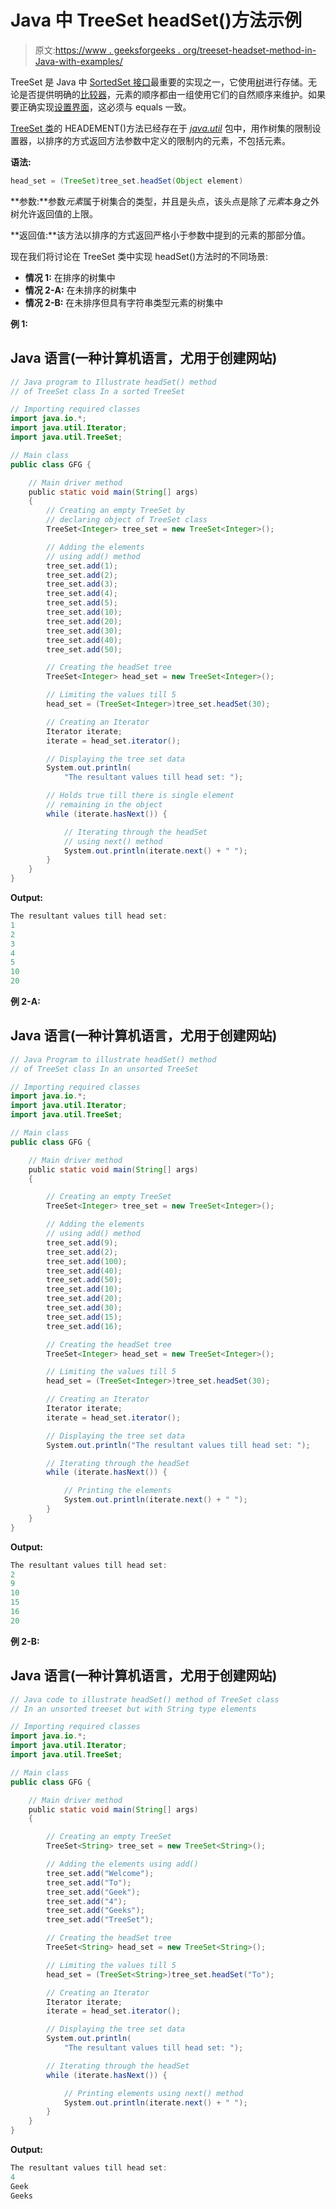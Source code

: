 # Java 中 TreeSet headSet()方法示例

> 原文:[https://www . geeksforgeeks . org/treeset-headset-method-in-Java-with-examples/](https://www.geeksforgeeks.org/treeset-headset-method-in-java-with-examples/)

TreeSet 是 Java 中 [SortedSet 接口](https://www.geeksforgeeks.org/sortedset-java-examples/)最重要的实现之一，它使用[树](https://www.geeksforgeeks.org/binary-tree-data-structure/)进行存储。无论是否提供明确的[比较器](https://www.geeksforgeeks.org/comparator-interface-java/)，元素的顺序都由一组使用它们的自然顺序来维护。如果要正确实现[设置界面](https://www.geeksforgeeks.org/set-in-java/)，这必须与 equals 一致。

[TreeSet 类](https://www.geeksforgeeks.org/treeset-in-java-with-examples/)的 HEADEMENT()方法已经存在于 [*java.util*](https://www.geeksforgeeks.org/java-util-package-java/) 包中，用作树集的限制设置器，以排序的方式返回方法参数中定义的限制内的元素，不包括元素。

**语法:**

```java
head_set = (TreeSet)tree_set.headSet(Object element)
```

**参数:**参数*元素*属于树集合的类型，并且是头点，该头点是除了*元素*本身之外树允许返回值的上限。

**返回值:**该方法以排序的方式返回严格小于参数中提到的元素的那部分值。

现在我们将讨论在 TreeSet 类中实现 headSet()方法时的不同场景:

*   **情况 1:** 在排序的树集中
*   **情况 2-A:** 在未排序的树集中
*   **情况 2-B:** 在未排序但具有字符串类型元素的树集中

**例 1:**

## Java 语言(一种计算机语言，尤用于创建网站)

```java
// Java program to Illustrate headSet() method
// of TreeSet class In a sorted TreeSet

// Importing required classes
import java.io.*;
import java.util.Iterator;
import java.util.TreeSet;

// Main class
public class GFG {

    // Main driver method
    public static void main(String[] args)
    {
        // Creating an empty TreeSet by
        // declaring object of TreeSet class
        TreeSet<Integer> tree_set = new TreeSet<Integer>();

        // Adding the elements
        // using add() method
        tree_set.add(1);
        tree_set.add(2);
        tree_set.add(3);
        tree_set.add(4);
        tree_set.add(5);
        tree_set.add(10);
        tree_set.add(20);
        tree_set.add(30);
        tree_set.add(40);
        tree_set.add(50);

        // Creating the headSet tree
        TreeSet<Integer> head_set = new TreeSet<Integer>();

        // Limiting the values till 5
        head_set = (TreeSet<Integer>)tree_set.headSet(30);

        // Creating an Iterator
        Iterator iterate;
        iterate = head_set.iterator();

        // Displaying the tree set data
        System.out.println(
            "The resultant values till head set: ");

        // Holds true till there is single element
        // remaining in the object
        while (iterate.hasNext()) {

            // Iterating through the headSet
            // using next() method
            System.out.println(iterate.next() + " ");
        }
    }
}
```

**Output:** 

```java
The resultant values till head set: 
1 
2 
3 
4 
5 
10 
20
```

**例 2-A:**

## Java 语言(一种计算机语言，尤用于创建网站)

```java
// Java Program to illustrate headSet() method
// of TreeSet class In an unsorted TreeSet

// Importing required classes 
import java.io.*;
import java.util.Iterator;
import java.util.TreeSet;

// Main class 
public class GFG {

    // Main driver method 
    public static void main(String[] args)
    {

        // Creating an empty TreeSet
        TreeSet<Integer> tree_set = new TreeSet<Integer>();

        // Adding the elements
        // using add() method 
        tree_set.add(9);
        tree_set.add(2);
        tree_set.add(100);
        tree_set.add(40);
        tree_set.add(50);
        tree_set.add(10);
        tree_set.add(20);
        tree_set.add(30);
        tree_set.add(15);
        tree_set.add(16);

        // Creating the headSet tree
        TreeSet<Integer> head_set = new TreeSet<Integer>();

        // Limiting the values till 5
        head_set = (TreeSet<Integer>)tree_set.headSet(30);

        // Creating an Iterator
        Iterator iterate;
        iterate = head_set.iterator();

        // Displaying the tree set data
        System.out.println("The resultant values till head set: ");

        // Iterating through the headSet
        while (iterate.hasNext()) {

            // Printing the elements 
            System.out.println(iterate.next() + " ");
        }
    }
}
```

**Output:** 

```java
The resultant values till head set: 
2 
9 
10 
15 
16 
20
```

**例 2-B:**

## Java 语言(一种计算机语言，尤用于创建网站)

```java
// Java code to illustrate headSet() method of TreeSet class
// In an unsorted treeset but with String type elements

// Importing required classes
import java.io.*;
import java.util.Iterator;
import java.util.TreeSet;

// Main class
public class GFG {

    // Main driver method
    public static void main(String[] args)
    {

        // Creating an empty TreeSet
        TreeSet<String> tree_set = new TreeSet<String>();

        // Adding the elements using add()
        tree_set.add("Welcome");
        tree_set.add("To");
        tree_set.add("Geek");
        tree_set.add("4");
        tree_set.add("Geeks");
        tree_set.add("TreeSet");

        // Creating the headSet tree
        TreeSet<String> head_set = new TreeSet<String>();

        // Limiting the values till 5
        head_set = (TreeSet<String>)tree_set.headSet("To");

        // Creating an Iterator
        Iterator iterate;
        iterate = head_set.iterator();

        // Displaying the tree set data
        System.out.println(
            "The resultant values till head set: ");

        // Iterating through the headSet
        while (iterate.hasNext()) {

            // Printing elements using next() method
            System.out.println(iterate.next() + " ");
        }
    }
}
```

**Output:** 

```java
The resultant values till head set: 
4 
Geek 
Geeks
```